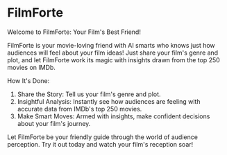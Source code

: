 # FilmForte
Welcome to FilmForte: Your Film's Best Friend!

FilmForte is your movie-loving friend with AI smarts who knows just how audiences will feel about your film ideas! Just share your film's genre and plot, and let FilmForte work its magic with insights drawn from the top 250 movies on IMDb.

How It's Done:

1. Share the Story: Tell us your film's genre and plot.
2. Insightful Analysis: Instantly see how audiences are feeling with accurate data from IMDb's top 250 movies.
3. Make Smart Moves: Armed with insights, make confident decisions about your film's journey.

Let FilmForte be your friendly guide through the world of audience perception. Try it out today and watch your film's reception soar!